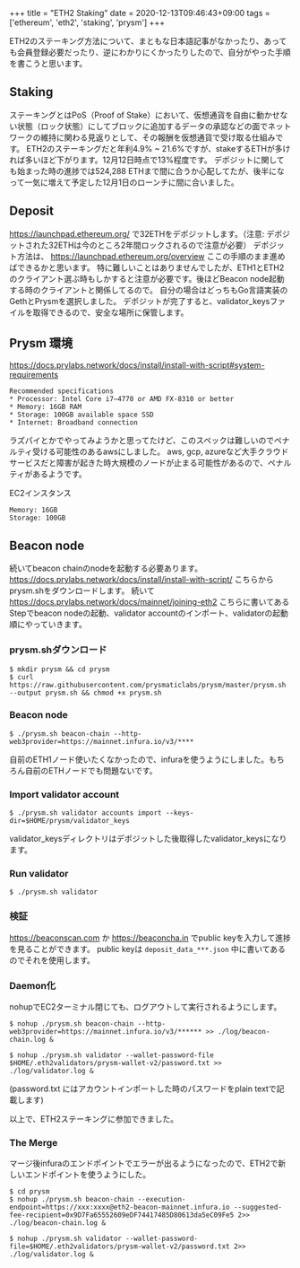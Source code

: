 +++
title = "ETH2 Staking"
date = 2020-12-13T09:46:43+09:00
tags = ['ethereum', 'eth2', 'staking', 'prysm']
+++

ETH2のステーキング方法について、まともな日本語記事がなかったり、あっても会員登録必要だったり、逆にわかりにくかったりしたので、自分がやった手順を書こうと思います。

## Staking
ステーキングとはPoS（Proof of Stake）において、仮想通貨を自由に動かせない状態（ロック状態）にしてブロックに追加するデータの承認などの面でネットワークの維持に関わる見返りとして、その報酬を仮想通貨で受け取る仕組みです。
ETH2のステーキングだと年利4.9% ~ 21.6%ですが、stakeするETHが多ければ多いほど下がります。12月12日時点で13%程度です。
デポジットに関しても始まった時の進捗では524,288 ETHまで間に合うか心配してたが、後半になって一気に増えて予定した12月1日のローンチに間に合いました。

## Deposit
https://launchpad.ethereum.org/ で32ETHをデポジットします。（注意: デポジットされた32ETHは今のところ2年間ロックされるので注意が必要）
デポジット方法は、 https://launchpad.ethereum.org/overview ここの手順のまま進めばできるかと思います。
特に難しいことはありませんでしたが、ETH1とETH2のクライアント選ぶ時もしかすると注意が必要です。後ほどBeacon node起動する時のクライアントと関係してるので。
自分の場合はどっちもGo言語実装のGethとPrysmを選択しました。
デポジットが完了すると、validator_keysファイルを取得できるので、安全な場所に保管します。

## Prysm 環境
https://docs.prylabs.network/docs/install/install-with-script#system-requirements
```
Recommended specifications
* Processor: Intel Core i7–4770 or AMD FX-8310 or better
* Memory: 16GB RAM
* Storage: 100GB available space SSD
* Internet: Broadband connection
```
ラズパイとかでやってみようかと思ってたけど、このスペックは難しいのでペナルティ受ける可能性のあるawsにしました。
aws, gcp, azureなど大手クラウドサービスだと障害が起きた時大規模のノードが止まる可能性があるので、ペナルティがあるようです。

EC2インスタンス
```
Memory: 16GB
Storage: 100GB
```

## Beacon node
続いてbeacon chainのnodeを起動する必要あります。
https://docs.prylabs.network/docs/install/install-with-script/ こちらからprysm.shをダウンロードします。
続いて https://docs.prylabs.network/docs/mainnet/joining-eth2 こちらに書いてあるStepでbeacon nodeの起動、validator accountのインポート、validatorの起動順にやっていきます。

### prysm.shダウンロード
```
$ mkdir prysm && cd prysm
$ curl https://raw.githubusercontent.com/prysmaticlabs/prysm/master/prysm.sh --output prysm.sh && chmod +x prysm.sh
```

### Beacon node
```
$ ./prysm.sh beacon-chain --http-web3provider=https://mainnet.infura.io/v3/****
```
自前のETH1ノード使いたくなかったので、infuraを使うようにしました。もちろん自前のETHノードでも問題ないです。

### Import validator account
```
$ ./prysm.sh validator accounts import --keys-dir=$HOME/prysm/validator_keys
```
validator_keysディレクトリはデポジットした後取得したvalidator_keysになります。

### Run validator
```
$ ./prysm.sh validator
```

### 検証
https://beaconscan.com か https://beaconcha.in でpublic keyを入力して進捗を見ることができます。
public keyは `deposit_data_***.json` 中に書いてあるのでそれを使用します。

### Daemon化
nohupでEC2ターミナル閉じても、ログアウトして実行されるようにします。
```
$ nohup ./prysm.sh beacon-chain --http-web3provider=https://mainnet.infura.io/v3/****** >> ./log/beacon-chain.log &

$ nohup ./prysm.sh validator --wallet-password-file $HOME/.eth2validators/prysm-wallet-v2/password.txt >> ./log/validator.log &
```
(password.txt にはアカウントインポートした時のパスワードをplain textで記載します)

以上で、ETH2ステーキングに参加できました。

### The Merge
マージ後infuraのエンドポイントでエラーが出るようになったので、ETH2で新しいエンドポイントを使うようにした。
```
$ cd prysm
$ nohup ./prysm.sh beacon-chain --execution-endpoint=https://xxx:xxxx@eth2-beacon-mainnet.infura.io --suggested-fee-recipient=0x9D7Fa65552609eDF74417485D80613da5eC09Fe5 2>> ./log/beacon-chain.log &

$ nohup ./prysm.sh validator --wallet-password-file=$HOME/.eth2validators/prysm-wallet-v2/password.txt 2>> ./log/validator.log &
```
